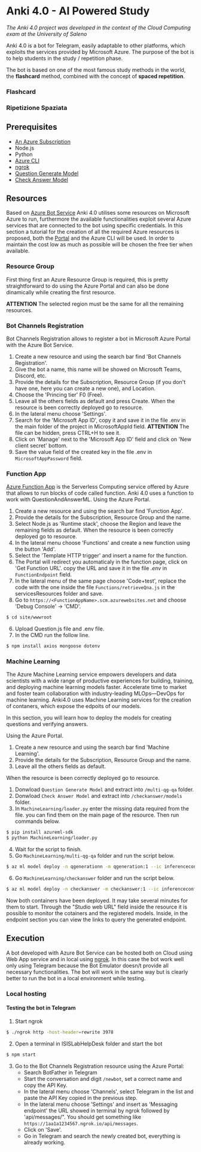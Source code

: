 # Anki 4.0 - AI Powered Study
*The Anki 4.0 project was developed in the context of the Cloud Computing exam at the University of Saleno*

Anki 4.0 is a bot for Telegram, easily adaptable to other platforms, which exploits the services provided by Microsoft Azure. The purpose of the bot is to help students in the study / repetition phase.

The bot is based on one of the most famous study methods in the world, the **flashcard** method, combined with the concept of **spaced repetition**.

### Flashcard

### Ripetizione Spaziata

## Prerequisites
- [An Azure Subscription](https://portal.azure.com/)
- Node.js
- Python
- [Azure CLI](https://docs.microsoft.com/it-it/cli/azure/install-azure-cli)
- [ngrok](https://ngrok.com/)
- [Question Generate Model](https://drive.google.com/file/d/1mUAh_2PEHy9_hheN4IGzIWqCZtFKSBkM/view?usp=sharing)
- [Check Answer Model](https://sbert.net/models/stsb-roberta-base.zip)


## Resources
Based on [Azure Bot Service](https://docs.microsoft.com/en-us/azure/bot-service) Anki 4.0 utilises some resources on Microsoft Azure to run, furthermore the available functionalities exploit several Azure services that are connected to the bot using specific credentials.
In this section a tutorial for the creation of all the required Azure resources is proposed, both the [Portal](https://portal.azure.com) and the Azure CLI will be used. In order to maintain the cost low as much as possible will be chosen the free tier when available.

### Resource Group
First thing first an Azure Resource Group is required, this is pretty straightforward to do using the Azure Portal and can also be done dinamically while creating the first resource.

**ATTENTION** The selected region must be the same for all the remaining resources.

### Bot Channels Registration
Bot Channels Registration allows to register a bot in Microsoft Azure Portal with the Azure Bot Service.

1. Create a new resource and using the search bar find 'Bot Channels Registration'.
1. Give the bot a name, this name will be showed on Microsoft Teams, Discord, etc.
1. Provide the details for the Subscription, Resource Group (if you don't have one, here you can create a new one), and Location.
1. Choose the 'Princing tier' F0 (Free).
1. Leave all the others fields as default and press Create. When the resource is been correctly deployed go to resource.
1. In the lateral menu choose 'Settings'.
1. Search for the 'Microsoft App ID', copy it and save it in the file .env in the main folder of the project in MicrosoftAppId field. **ATTENTION** The file can be hidden, press CTRL+H to see it.
1. Click on 'Manage' next to the 'Microsoft App ID' field and click on 'New client secret' bottom.
1. Save the value field of the created key in the file .env in ```MicrosoftAppPassword``` field.

### Function App
[Azure Function App](https://docs.microsoft.com/en-us/azure/azure-functions/functions-overview) is the Serverless Computing service offered by Azure that allows to run blocks of code called function.
Anki 4.0 uses a function to work with QuestionAndAnswerML.
Using the Azure Portal.
1. Create a new resource and using the search bar find 'Function App'.
2. Provide the details for the Subscription, Resource Group and the name.
3. Select Node.js as 'Runtime stack', choose the Region and leave the remaining fields as default.
When the resource is been correctly deployed go to resource.
1. In the lateral menu choose 'Functions' and create a new function using the button 'Add'.
2. Select the 'Template HTTP trigger' and insert a name for the function.
3. The Portal will redirect you automaticaly in the function page, click on 'Get Function URL'. copy the URL and save it in the file _.env_ in `FunctionEndpoint` field.
4. In the lateral menu of the same page choose 'Code+test', replace the code with the one inside the file ```Functions/retrieveQna.js``` in the servicesResources folder and save.
5. Go to `https://<FunctionAppName>.scm.azurewebsites.net` and choose 'Debug Console' -> 'CMD'.
```sh
$ cd site/wwwroot
```
6. Upload Question.js file and .env file.
7. In the CMD run the follow line.
```sh
$ npm install axios mongoose dotenv
```

### Machine Learning

The Azure Machine Learning service empowers developers and data scientists with a wide range of productive experiences for building, training, and deploying machine learning models faster. Accelerate time to market and foster team collaboration with industry-leading MLOps—DevOps for machine learning.
Anki4.0 uses Machine Learning services for the creation of contaners, which expose the edpoits of our models.

In this section, you will learn how to deploy the models for creating questions and verifying answers.

Using the Azure Portal.
1. Create a new resource and using the search bar find 'Machine Learning'.
2. Provide the details for the Subscription, Resource Group and the name.
4. Leave all the others fields as default.

When the resource is been correctly deployed go to resource.

1. Donwload `Question Generate Model` and extract into `/multi-qg-qa` folder.
2. Donwload `Check Answer Model` and extract into `/checkanswer/models` folder.
3. In `MachineLearning/loader.py` enter the missing data required from the file. you can find them on the main page of the resource. Then run commands below.
```sh
$ pip install azureml-sdk
$ python MachineLearning/loader.py
```
4. Wait for the script to finish.
5. Go `MachineLearning/multi-qg-qa` folder and run the script below.
```sh
$ az ml model deploy -n qgenerationn -m qgeneration:1 --ic inferenceconfig.json --dc deploymentconfig.json -w WORKSPACE_NAME -g RESOUCEGROUP_NAME
```
6. Go `MachineLearning/checkanswer` folder and run the script below.
```sh
$ az ml model deploy -n checkanswer -m checkanswer:1 --ic inferenceconfig.json --dc deploymentconfig.json -w WORKSPACE_NAME -g RESOUCEGROUP_NAME
```
Now both containers have been deployed. It may take several minutes for them to start.
Through the "Studio web URL" field inside the resource it is possible to monitor the cotainers and the registered models.
Inside, in the endpoint section you can view the links to query the generated endpoint.






## Execution
A bot developed with Azure Bot Service can be hosted both on Cloud using Web App service and in local using [ngrok](https://ngrok.com/). In this case the bot work well only using Telegram because the Bot Emulator doesn/t provide all necessary functionalities. The bot will work in the same way but is clearly better to run the bot in a local environment while testing.
### Local hosting
#### Testing the bot in Telegram
1. Start ngrok
```sh
$ ./ngrok http -host-header=rewrite 3978
```
2. Open a terminal in ISISLabHelpDesk folder and start the bot
```sh
$ npm start
```
3. Go to the Bot Channels Registration resource using the Azure Portal:
    * Search BotFather in Telegram
    * Start the conversation and digit ```/newbot```, set a correct name and copy the API Key.
    * In the lateral menu choose 'Channels', select Telegram in the list and paste the API Key copied in the previous step.
    * In the lateral menu choose 'Settings' and insert as 'Messaging endpoint' the URL showed in terminal by ngrok followed by 'api/messages/". You should get something like `https://1aa1a1234567.ngrok.io/api/messages`.
    * Click on 'Save'.
    * Go in Telegram and search the newly created bot, everything is already working.
